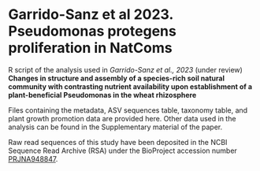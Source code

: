 # Garrido-Sanz et al 2023. Pseudomonas protegens proliferation in NatComs

R script of the analysis used in *Garrido-Sanz et al., 2023* (under review)
**Changes in structure and assembly of a species-rich soil natural community with contrasting nutrient availability upon establishment of a plant-beneficial Pseudomonas in the wheat rhizosphere**

Files containing the metadata, ASV sequences table, taxonomy table, and plant growth promotion data are provided here. Other data used in the analysis can be found in the Supplementary material of the paper.

Raw read sequences of this study have been deposited in the NCBI Sequence Read Archive (RSA) under the BioProject accession number [PRJNA948847](https://www.ncbi.nlm.nih.gov/bioproject/PRJNA948847).
